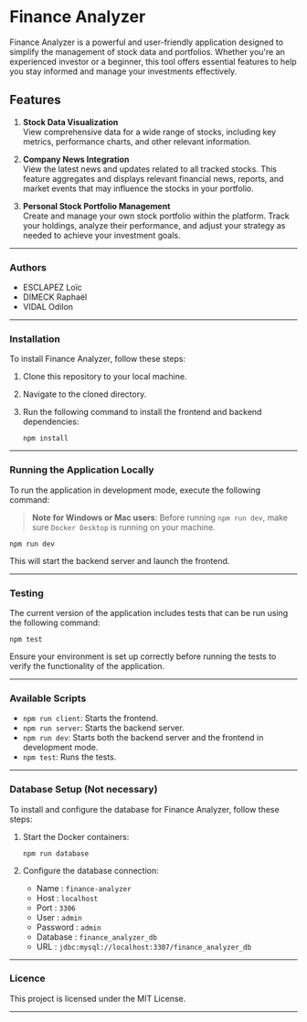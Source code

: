 # Finance Analyzer

Finance Analyzer is a powerful and user-friendly application designed to simplify the management of stock data and portfolios. Whether you're an experienced investor or a beginner, this tool offers essential features to help you stay informed and manage your investments effectively.

## Features

1. **Stock Data Visualization**  
   View comprehensive data for a wide range of stocks, including key metrics, performance charts, and other relevant information.

2. **Company News Integration**  
   View the latest news and updates related to all tracked stocks. This feature aggregates and displays relevant financial news, reports, and market events that may influence the stocks in your portfolio.

3. **Personal Stock Portfolio Management**  
   Create and manage your own stock portfolio within the platform. Track your holdings, analyze their performance, and adjust your strategy as needed to achieve your investment goals.

---

### Authors

- ESCLAPEZ Loïc
- DIMECK Raphaël
- VIDAL Odilon

---

### Installation

To install Finance Analyzer, follow these steps:

1. Clone this repository to your local machine.
2. Navigate to the cloned directory.
3. Run the following command to install the frontend and backend dependencies:

    ```
    npm install
    ```

---

### Running the Application Locally


To run the application in development mode, execute the following command:

  > **Note for Windows or Mac users**: Before running `npm run dev`, make sure `Docker Desktop` is running on your machine.


    npm run dev


This will start the backend server and launch the frontend.

---

### Testing

The current version of the application includes tests that can be run using the following command:

    npm test

Ensure your environment is set up correctly before running the tests to verify the functionality of the application.

---

### Available Scripts

- `npm run client`: Starts the frontend.
- `npm run server`: Starts the backend server.
- `npm run dev`:  Starts both the backend server and the frontend in development mode.
- `npm test`:  Runs the tests.

---

### Database Setup (Not necessary)

To install and configure the database for Finance Analyzer, follow these steps:

1. Start the Docker containers:

    ```
    npm run database
    ```

2. Configure the database connection:
    - Name : `finance-analyzer`
    - Host : `localhost`
    - Port : `3306`
    - User : `admin`
    - Password : `admin`
    - Database : `finance_analyzer_db`
    - URL : `jdbc:mysql://localhost:3307/finance_analyzer_db`

---

### Licence

This project is licensed under the MIT License.

---

